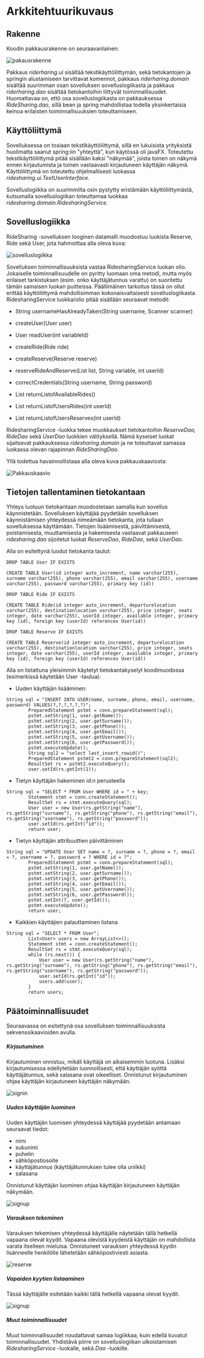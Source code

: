 <h1> Arkkitehtuurikuvaus </h1>

<h2> Rakenne </h2>

Koodin pakkausrakenne on seuraavanlainen:

![pakausrakenne](https://github.com/OttoLasma/ot-harjoitustyo/blob/master/RideSharing/dokumentaatio/pakkauskaavio.jpeg "pakkausrakenne")

Pakkaus _riderharing.ui_ sisältää tekstikäyttöliittymän, sekä tietokantojen ja springin alustamiseen tarvittavat komennot, pakkaus _riderharing.domain_ sisältää suurimman osan sovelluksen sovelluslogiikasta ja pakkaus _riderharing.dao_ sisältää tietokantoihin liittyvät toiminnallisuudet. Huomattavaa on, ettö osa sovelluslogiikasta on pakkauksessa _RideSharing.dao_, sillä bean ja spring mahdollistaa todella yksinkertaisia keinoa erilaisten toiminnallisuuksien toteuttamiseen. 

<h2> Käyttöliittymä </h2>

Sovelluksessa on tosiaan tekstikäyttöliittymä, sillä en lukuisista yrityksistä huolimatta saanut spring:iin "yhteyttä", kun käytössä oli javaFX. Toteutettu tekstikäyttöliittymä pitää sisällään kaksi "näkymää", joista toinen on näkymä ennen kirjautumista ja toinen vastaavasti kirjautuneen käyttäjän näkymä. Käyttöliittymä on toteutettu ohjelmallisesti luokassa _ridesharing.ui.TextUserInterface_. 

Sovelluslogiikka on suurimmilta osin pystytty eristämään käyttöliittymästä, kutsumalla sovelluslogiikan toteuttamaa luokkaa _ridesharing.domain.RidesharingService_.

<h2> Sovelluslogiikka </h2>

RideSharing -sovelluksen looginen datamalli muodostuu luokista Reserve, Ride sekä User, jota hahmoittaa alla oleva kuva:

![sovelluslogiikka](https://github.com/OttoLasma/ot-harjoitustyo/blob/master/RideSharing/dokumentaatio/luokkakaavio.jpeg "sovelluslogiikka")

Sovelluksen toiminnallisuuksista vastaa RidesharingService luokan olio. Jokaiselle toiminnallisuudelle on pyritty luomaan oma metodi, mutta myös erilaiset tarkistuksen (esim. onko käyttäjätunnus varattu) on suoritettu tämän samaisen luokan puitteissa. Päällimäinen tarkoitus tässä on ollut erittää käyttöliittymä mahdollisimman kokonaisvaltaisesti sovelluslogiikasta. RidesharingService luokka/olio pitää sisällään seuraavat metodit:

- String usernameHasAlreadyTaken(String username, Scanner scanner)

- createUser(User user)

- User readUser(int variableId)

- createRide(Ride ride)

- createReserve(Reserve reserve)

- reserveRideAndReserve(List<Ride> list, String variable, int userId)

- correctCredentials(String username, String password)

- List<Ride> returnListofAvailableRides()
  
- List<Ride> returnListofUsersRides(int userId)
  
- List<Reserve> returnListofUsersReserves(int userId)
  
  
RidesharingService -luokka tekee muokkaukset tietokantoihin _ReserveDao, RideDao_ sekä _UserDao_ luokkien välityksellä. Nämä kyseiset luokat sijaitsevat pakkauksessa _ridesharing.domain_ ja ne toteuttavat samassa luokassa olevan rajapinnan _RideSharingDao_. 

Yllä todettua havainnollistaaa alla oleva kuva pakkauskaaviosta:

![Pakkauskaavio](https://github.com/OttoLasma/ot-harjoitustyo/blob/master/RideSharing/dokumentaatio/kolmas.jpeg "pakkauskaavio")

<h2> Tietojen tallentaminen tietokantaan </h2> 

Yhteys luotuun tietokantaan muodostetaan samalla kun sovellus käynnistetään. Sovelluksen käyttäjää pyydetään sovelluksen käynnistämisen yhteydessä nimeämään tietokanta, jota tullaan sovelluksessa käyttämään. Tietojen lisäämisestä, päivittämisestä, poistamisesta, muuttamisesta ja hakemisesta vastaavat pakkauseen _ridesharing.dao_ sijoitetut luokat _ReserveDao_, _RideDao_, sekä _UserDao_. 

Alla on esitettynä luodut tietokanta taulut:

```
DROP TABLE User IF EXISTS
```
```
CREATE TABLE User(id integer auto_increment, name varchar(255), surname varchar(255), phone varchar(255), email varchar(255), username varchar(255), password varchar(255), primary key (id))
```
```
DROP TABLE Ride IF EXISTS
```
```
CREATE TABLE Ride(id integer auto_increment, departurelocation varchar(255), destinationlocation varchar(255), price integer, seats integer, date varchar(255), userId integer, available integer, primary key (id), foreign key (userId) references User(id))
```
```
DROP TABLE Reserve IF EXISTS
```
```
CREATE TABLE Reserve(id integer auto_increment, departurelocation varchar(255), destinationlocation varchar(255), price integer, seats integer, date varchar(255), userId integer, available integer, primary key (id), foreign key (userId) references User(id))
```

Alla on listattuna yleisimmin käytetyt tietokantakyselyt koodimuodossa (esimerkissä käytetään User -taulua):

- Uuden käyttäjän lisääminen:
```
String sql = "INSERT INTO USER(name, surname, phone, email, username, password) VALUES(?,?,?,?,?,?)";
        PreparedStatement pstmt = conn.prepareStatement(sql);
        pstmt.setString(1, user.getName());
        pstmt.setString(2, user.getSurname());
        pstmt.setString(3, user.getPhone());
        pstmt.setString(4, user.getEmail());
        pstmt.setString(5, user.getUsername());
        pstmt.setString(6, user.getPassword());
        pstmt.executeUpdate();
        String sql2 = "select last_insert_rowid()";
        PreparedStatement pstmt2 = conn.prepareStatement(sql2);
        ResultSet rs = pstmt2.executeQuery();
        user.setId(rs.getInt(1));
```
- Tietyn käyttäjän hakeminen id:n perusteella
```
String sql = "SELECT * FROM User WHERE id = " + key;
        Statement stmt = conn.createStatement();
        ResultSet rs = stmt.executeQuery(sql);
        User user = new User(rs.getString("name"), rs.getString("surname"), rs.getString("phone"), rs.getString("email"), rs.getString("username"), rs.getString("password"));
        user.setId(rs.getInt("id"));
        return user;
```
- Tietyn käyttäjän attribuuttien päivittäminen
```
String sql = "UPDATE User SET name = ?, surname = ?, phone = ?, email = ?, username = ?, password = ? WHERE id = ?";
        PreparedStatement pstmt = conn.prepareStatement(sql);
        pstmt.setString(1, user.getName());
        pstmt.setString(2, user.getSurname());
        pstmt.setString(3, user.getPhone());
        pstmt.setString(4, user.getEmail());
        pstmt.setString(5, user.getUsername());
        pstmt.setString(6, user.getPassword());
        pstmt.setInt(7, user.getId());
        pstmt.executeUpdate();
        return user;
```
- Kaikkien käyttäjien palauttaminen listana
```
String sql = "SELECT * FROM User";
        List<User> users = new ArrayList<>();
        Statement stmt = conn.createStatement();
        ResultSet rs = stmt.executeQuery(sql);
        while (rs.next()) {
            User user = new User(rs.getString("name"), rs.getString("surname"), rs.getString("phone"), rs.getString("email"), rs.getString("username"), rs.getString("password"));
            user.setId(rs.getInt("id"));
            users.add(user);
        }
        return users;
```


<h2> Päätoiminnallisuudet </h2>

Seuraavassa on esitettynä osa sovelluksen toiminnallisuuksista sekvenssikaavioiden avulla.

<h5> Kirjautuminen </h5>

Kirjautuminen onnistuu, mikäli käyttäjä on aikaisemmin luotuna. Lisäksi kirjautumisessa edellytetään luonnollisesti, että käyttäjän syöttä käyttäjätunnus, sekä salasana ovat oikeelliset. Onnistunut kirjautuminen ohjaa käyttäjän kirjautuneen käyttäjän näkymään.

![signin](https://github.com/OttoLasma/ot-harjoitustyo/blob/master/RideSharing/dokumentaatio/signin.jpeg "signin")

<h5> Uuden käyttäjän luominen </h5>
Uuden käyttäjän luomisen yhteydessä käyttäjää pyydetään antamaan seuraavat tiedot:

- nimi
- sukunimi
- puhelin
- sähköpostiosoite
- käyttäjätunnus (käyttäjätunnuksen tulee olla uniikki)
- salasana 

Onnistunut käyttäjän luominen ohjaa käyttäjän kirjautuneen käyttäjän näkymään.


![signup](https://github.com/OttoLasma/ot-harjoitustyo/blob/master/RideSharing/dokumentaatio/sign.jpeg "signup")

<h5> Varauksen tekeminen </h5>

Varauksen tekemisen yhteydessä käyttäjälle näytetään tällä hetkellä vapaana olevat kyydit. Vapaana olevistä kyydeistä käyttäjän on mahdollista varata itselleen mieluisa. Onnistuneet varauksen yhteydessä kyydin lisänneelle henkilölle lähetetään sähköpostiviesti asiasta.

![reserve](https://github.com/OttoLasma/ot-harjoitustyo/blob/master/RideSharing/dokumentaatio/varaakyyti.jpeg "reserve")


<h5> Vapaiden kyytien listaaminen </h5>

Tässä käyttäjälle esitetään kaikki tällä hetkellä vapaana olevat kyydit.

![signup](https://github.com/OttoLasma/ot-harjoitustyo/blob/master/RideSharing/dokumentaatio/listaa.jpeg "signup")


<h5> Muut toiminnallisuudet </h5>

Muut toiminnallisuudet noudattavat samaa logiikkaa, kuin edellä kuvatut toiminnallisuudet. Yhdistävä piirre on sovelluslogiikan ulkoistamisen _RidesharingService_ -luokalle, sekä _Dao_ -luokille.



